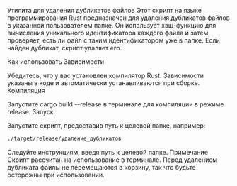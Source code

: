 Утилита для удаления дубликатов файлов
Этот скрипт на языке программирования Rust предназначен для удаления дубликатов файлов в указанной пользователем папке. Он использует хэш-функцию для вычисления уникального идентификатора каждого файла и затем проверяет, есть ли файл с таким идентификатором уже в папке. Если найден дубликат, скрипт удаляет его.

Как использовать
Зависимости

Убедитесь, что у вас установлен компилятор Rust.
Зависимости указаны в коде и автоматически устанавливаются при сборке.
Компиляция

Запустите cargo build --release в терминале для компиляции в режиме release.
Запуск

Запустите скрипт, предоставив путь к целевой папке, например:
```bash
./target/release/удаление_дубликатов
```
Следуйте инструкциям, введя путь к целевой папке.
Примечание
Скрипт рассчитан на использование в терминале.
Перед удалением дубликата файлы не перемещаются в корзину, так что будьте осторожны при использовании.

